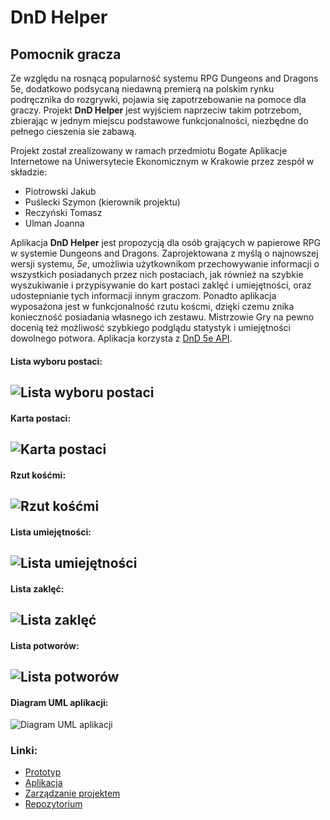 # DnD Helper
## Pomocnik gracza

Ze względu na rosnącą popularność systemu RPG Dungeons and Dragons 5e, dodatkowo podsycaną niedawną premierą na polskim rynku podręcznika do rozgrywki, pojawia się zapotrzebowanie na pomoce dla graczy. Projekt **DnD Helper** jest wyjściem naprzeciw takim potrzebom, zbierając w jednym miejscu podstawowe funkcjonalności, niezbędne do pełnego cieszenia sie zabawą.

Projekt został zrealizowany w ramach przedmiotu Bogate Aplikacje Internetowe na Uniwersytecie Ekonomicznym w Krakowie przez zespół w składzie:
* Piotrowski Jakub
* Puślecki Szymon (kierownik projektu)
* Reczyński Tomasz
* Ulman Joanna

Aplikacja **DnD Helper** jest propozycją dla osób grających w papierowe RPG w systemie Dungeons and Dragons. Zaprojektowana z myślą o najnowszej wersji systemu, *5e*, umożliwia użytkownikom przechowywanie informacji o wszystkich posiadanych przez nich postaciach, jak również na szybkie wyszukiwanie i przypisywanie do kart postaci zaklęć i umiejętności, oraz udostepnianie tych informacji innym graczom. Ponadto aplikacja wyposażona jest w funkcjonalność rzutu koścmi, dzięki czemu znika konieczność posiadania własnego ich zestawu. Mistrzowie Gry na pewno docenią też możliwość szybkiego podglądu statystyk i umiejętności dowolnego potwora. Aplikacja korzysta z [DnD 5e API](http://www.dnd5eapi.co/).

#### Lista wyboru postaci:
![Lista wyboru postaci](https://cdn.discordapp.com/attachments/539895893122482176/584782025668689940/Screenshot_2019-06-02-18-33-54-202_host.exp.exponent.png)
---
#### Karta postaci:
![Karta postaci](https://cdn.discordapp.com/attachments/539895893122482176/584784687537324033/Screenshot_2019-06-02-18-45-26-012_host.exp.exponent.png)
---
#### Rzut kośćmi:
![Rzut kośćmi](https://cdn.discordapp.com/attachments/539895893122482176/584782027056742400/Screenshot_2019-06-02-18-33-58-144_host.exp.exponent.png)
---
#### Lista umiejętności:
![Lista umiejętności](https://cdn.discordapp.com/attachments/539895893122482176/584782025064448001/Screenshot_2019-06-02-18-34-01-589_host.exp.exponent.png)
---
#### Lista zaklęć:
![Lista zaklęć](https://cdn.discordapp.com/attachments/539895893122482176/584782026352230460/Screenshot_2019-06-02-18-34-04-195_host.exp.exponent.png)
---
#### Lista potworów:
![Lista potworów](https://cdn.discordapp.com/attachments/539895893122482176/584782025668689944/Screenshot_2019-06-02-18-34-06-828_host.exp.exponent.png)
---
#### Diagram UML aplikacji:
![Diagram UML aplikacji](https://trello-attachments.s3.amazonaws.com/5cc59ea711e84c8f9a56c7e3/5cdbfbb1252bcb0afa2a476c/4deb5df74ac1f21864d0c48426f9ad35/image.png)

### Linki:
* [Prototyp](https://ninjamock.com/s/KRJTJDx)
* [Aplikacja](https://expo.io/@firebasednd/RMA-DnD)
* [Zarządzanie projektem](https://trello.com/b/4WO6VXvS/bai)
* [Repozytorium](https://github.com/QuelleSup/RMA-DnD)
